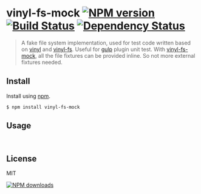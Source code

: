 vinyl-fs-mock [![NPM version][npm-image]][npm-url] [![Build Status][ci-image]][ci-url] [![Dependency Status][depstat-image]][depstat-url]
================

> A fake file system implementation, used for test code written based on [vinyl]() and [vinyl-fs](). 
> Useful for [gulp]() plugin unit test. 
> With [vinyl-fs-mock][homepage], all the file fixtures can be provided inline. So not more external fixtures needed.

## Install

Install using [npm][npm-url].

    $ npm install vinyl-fs-mock

## Usage

```javascript
 
```
 
## License
MIT

[![NPM downloads][npm-downloads]][npm-url]

[homepage]: https://github.com/timnew/vinyl-fs-mock

[npm-url]: https://npmjs.org/package/vinyl-fs-mock
[npm-image]: http://img.shields.io/npm/v/vinyl-fs-mock.svg?style=flat
[npm-downloads]: http://img.shields.io/npm/dm/vinyl-fs-mock.svg?style=flat

[ci-url]: https://drone.io/github.com/timnew/vinyl-fs-mock/latest
[ci-image]: https://drone.io/github.com/timnew/vinyl-fs-mock/status.png

[depstat-url]: https://gemnasium.com/timnew/vinyl-fs-mock
[depstat-image]: http://img.shields.io/gemnasium/timnew/vinyl-fs-mock.svg?style=flat
